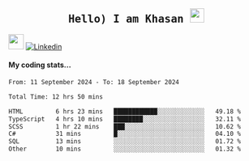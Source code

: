 <h2 align='center'><samp><strong>Hello) I am Khasan <img src="https://media.giphy.com/media/hvRJCLFzcasrR4ia7z/giphy.gif" width="28px" height="28px"></strong></samp></h2>

<img src="https://media.giphy.com/media/WUlplcMpOCEmTGBtBW/giphy.gif" width="30"> [![Linkedin](https://img.shields.io/badge/LinkedIn-Khasan%20Rashidov-blue?logo=Linkedin&logoColor=blue&labelColor=black&style=flat-square)](https://www.linkedin.com/in/khasanr)  

#### My coding stats...
<!--START_SECTION:waka-->

```txt
From: 11 September 2024 - To: 18 September 2024

Total Time: 12 hrs 50 mins

HTML         6 hrs 23 mins   ████████████░░░░░░░░░░░░░   49.18 %
TypeScript   4 hrs 10 mins   ████████░░░░░░░░░░░░░░░░░   32.11 %
SCSS         1 hr 22 mins    ███░░░░░░░░░░░░░░░░░░░░░░   10.62 %
C#           31 mins         █░░░░░░░░░░░░░░░░░░░░░░░░   04.10 %
SQL          13 mins         ░░░░░░░░░░░░░░░░░░░░░░░░░   01.72 %
Other        10 mins         ░░░░░░░░░░░░░░░░░░░░░░░░░   01.32 %
```

<!--END_SECTION:waka-->

<!---
khasanrashidov/khasanrashidov is a ✨ special ✨ repository because its `README.md` (this file) appears on your GitHub profile.
You can click the Preview link to take a look at your changes.
--->
